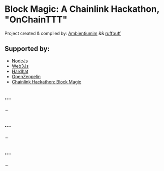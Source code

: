 # Block Magic: A Chainlink Hackathon, "OnChainTTT"
Project created & compiled by: [Ambientiumim](https://github.com/Ambientiumim) && [ruffbuff](https://github.com/ruffbuff)

## Supported by:
- [NodeJs](https://nodejs.org/)
- [Web3Js](https://web3js.readthedocs.io/en/v1.10.0/)
- [Hardhat](https://hardhat.org/)
- [OpenZeppelin](https://www.openzeppelin.com/)
- [Chainlink Hackathon: Block Magic](https://chain.link/hackathon)

## ...
...

## ...
...

## ...
...

